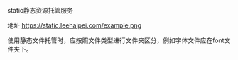 static静态资源托管服务

地址 https://static.leehaipei.com/example.png

使用静态文件托管时，应按照文件类型进行文件夹区分，例如字体文件应在font文件夹下。